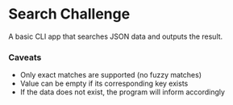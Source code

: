 # Search Challenge

A basic CLI app that searches JSON data and outputs the result.

### Caveats

* Only exact matches are supported (no fuzzy matches)
* Value can be empty if its corresponding key exists
* If the data does not exist, the program will inform accordingly
